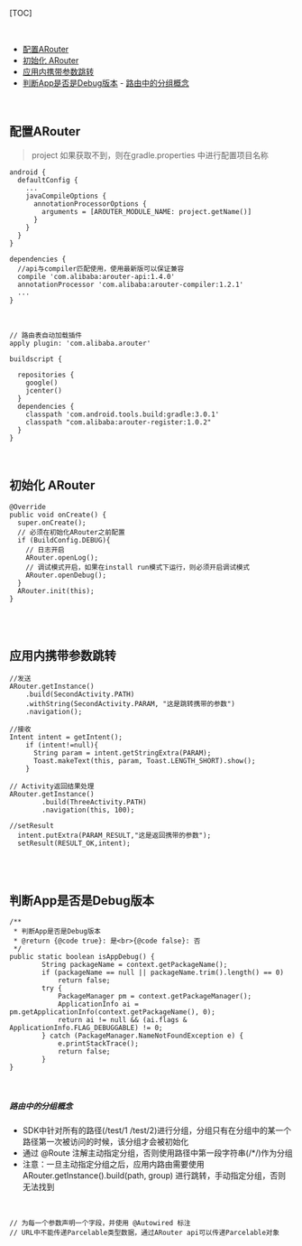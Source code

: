 

[TOC]

<br/>

<!-- TOC -->

- [配置ARouter](#配置arouter)
- [初始化 ARouter](#初始化-arouter)
- [应用内携带参数跳转](#应用内携带参数跳转)
- [判断App是否是Debug版本](#判断app是否是debug版本)
            - [路由中的分组概念](#路由中的分组概念)

<!-- /TOC -->

<br/>

## 配置ARouter

> project  如果获取不到，则在gradle.properties   中进行配置项目名称

```
android {
  defaultConfig {
    ...
    javaCompileOptions {
      annotationProcessorOptions {
        arguments = [AROUTER_MODULE_NAME: project.getName()]
      }
    }
  }
}

dependencies {
  //api与compiler匹配使用，使用最新版可以保证兼容
  compile 'com.alibaba:arouter-api:1.4.0'
  annotationProcessor 'com.alibaba:arouter-compiler:1.2.1'
  ...
}

```

 <br/>

```
// 路由表自动加载插件
apply plugin: 'com.alibaba.arouter'

buildscript {

  repositories {
    google()
    jcenter()
  }
  dependencies {
    classpath 'com.android.tools.build:gradle:3.0.1'
    classpath "com.alibaba:arouter-register:1.0.2"
  }
}
```

<br/>

## 初始化 ARouter

```
@Override
public void onCreate() {
  super.onCreate();
  // 必须在初始化ARouter之前配置
  if (BuildConfig.DEBUG){
    // 日志开启
    ARouter.openLog();
    // 调试模式开启，如果在install run模式下运行，则必须开启调试模式
    ARouter.openDebug();
  }
  ARouter.init(this);
}
```

<br/>

<br/>

## 应用内携带参数跳转

```
//发送
ARouter.getInstance()
    .build(SecondActivity.PATH)
    .withString(SecondActivity.PARAM, "这是跳转携带的参数")
    .navigation();

//接收
Intent intent = getIntent();
    if (intent!=null){
      String param = intent.getStringExtra(PARAM);
      Toast.makeText(this, param, Toast.LENGTH_SHORT).show();
    }
    
// Activity返回结果处理
ARouter.getInstance()
        .build(ThreeActivity.PATH)
        .navigation(this, 100);
        
//setResult
  intent.putExtra(PARAM_RESULT,"这是返回携带的参数");
  setResult(RESULT_OK,intent);
```

<br/>

 <br/>

## 判断App是否是Debug版本

```
/**
 * 判断App是否是Debug版本
 * @return {@code true}: 是<br>{@code false}: 否
 */
public static boolean isAppDebug() {
        String packageName = context.getPackageName();
        if (packageName == null || packageName.trim().length() == 0)
            return false;
        try {
            PackageManager pm = context.getPackageManager();
            ApplicationInfo ai = pm.getApplicationInfo(context.getPackageName(), 0);
            return ai != null && (ai.flags & ApplicationInfo.FLAG_DEBUGGABLE) != 0;
        } catch (PackageManager.NameNotFoundException e) {
            e.printStackTrace();
            return false;
        }
}
```

<br/>

##### 路由中的分组概念

- SDK中针对所有的路径(/test/1 /test/2)进行分组，分组只有在分组中的某一个路径第一次被访问的时候，该分组才会被初始化
- 通过 @Route 注解主动指定分组，否则使用路径中第一段字符串(/*/)作为分组
- 注意：一旦主动指定分组之后，应用内路由需要使用 ARouter.getInstance().build(path, group) 进行跳转，手动指定分组，否则无法找到

<br/>

```
// 为每一个参数声明一个字段，并使用 @Autowired 标注
// URL中不能传递Parcelable类型数据，通过ARouter api可以传递Parcelable对象
```

<br/>


























































